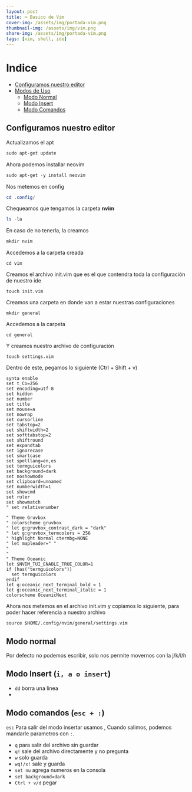 ```yaml
---
layout: post
title: ⌨️ Basico de Vim
cover-img: /assets/img/portada-vim.png
thumbnail-img: /assets/img/vim.png
share-img: /assets/img/portada-vim.png
tags: [vim, shell, ide]
---
```



# Indice

- [Configuramos nuestro editor](#configuramos-nuestro-editor)
- [Modos de Uso]()
    - [Modo Normal](#modo-normal)
    - [Modo Insert](#modo-insert-i-a-o-insert)
    - [Modo Comandos](#modo-comandos-esc)

## Configuramos nuestro editor

Actualizamos el apt

```powershell
sudo apt-get update
```

Ahora podemos installar neovim
```powershell
sudo apt-get -y install neovim
```
Nos metemos en config
```powershell
cd .config/
```

Chequeamos que tengamos la carpeta **nvim**
```powershell
ls -la
```

En caso de no tenerla, la creamos
```powershell
mkdir nvim
```

Accedemos a la carpeta creada
```shell
cd vim
```

Creamos el archivo init.vim que es el que contendra toda la configuración de nuestro ide
```shell
touch init.vim
```

Creamos una carpeta en donde van a estar nuestras configuraciones

```shell
mkdir general
```

Accedemos a la carpeta
```shell
cd general
```

Y creamos nuestro archivo de configuración

```shell
touch settings.vim
```

Dentro de este, pegamos lo siguiente (Ctrl + Shift + v)

```shell
synta enable
set t_Co=256
set encoding=utf-8
set hidden
set number
set title
set mouse=a
set nowrap
set cursorline
set tabstop=2
set shiftwidth=2
set softtabstop=2
set shiftround
set expandtab
set ignorecase
set smartcase
set spelllang=en,es
set termguicolors
set background=dark
set noshowmode
set clipboard=unnamed
set numberwidth=1
set showcmd
set ruler
set showmatch
" set relativenumber

" Theme Gruvbox
" colorscheme gruvbox
" let g:gruvbox_contrast_dark = "dark"
" let g:gruvbox_termcolors = 256
" highlight Normal ctermbg=NONE
" let mapleader=" "
"
"
" Theme Oceanic
let $NVIM_TUI_ENABLE_TRUE_COLOR=1
if (has("termguicolors"))
  set termguicolors
endif
let g:oceanic_next_terminal_bold = 1
let g:oceanic_next_terminal_italic = 1
colorscheme OceanicNext
```

Ahora nos metemos en el archivo init.vim y copiamos lo siguiente, para poder hacer referencia a nuestro archivo

```shell
source $HOME/.config/nvim/general/settings.vim
```

## Modo normal
Por defecto no podemos escribir, solo nos permite movernos con la j/k/l/h

## Modo Insert (`i, a o insert`)
-  `dd` borra una linea
- 

## Modo comandos (`esc + :`)

`esc` Para salir del modo insertar usamos 
, Cuando salimos, podemos mandarle parametros con `:`.
- `q` para salir del archivo sin guardar
- `q!` sale del archivo directamente y no pregunta
- `w` solo guarda
- `wq!/x!` sale y guarda
- `set nu` agrega numeros en la consola
- `set background=dark `
- `Ctrl + v/d` pegar
    